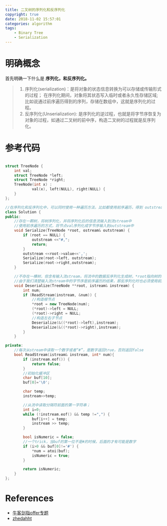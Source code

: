 ```yaml
---
title: 二叉树的序列化和反序列化
copyright: true
date: 2018-11-02 15:57:01
categories: algorithm
tags:
    - Binary Tree
    - Serialization
---
```

# 明确概念
首先明确一下什么是 **序列化，和反序列化。**
> 1. 序列化(serialization)：是将对象的状态信息转换为可以存储或传输形式的过程；
> 在序列化期间，对象将其状态写入临时或者永久性存储区域;比如说通过前序遍历得到的序列，存储在数组中，这就是序列化的过程。
> 2. 反序列化(Unserialization): 是序列化的逆过程，也就是将字节序恢复为对象的过程，如通过二叉树的前中序，构造二叉树的过程就是反序列化。

<!--more-->

# 参考代码
```cpp

struct TreeNode {
    int val;
    struct TreeNode *left;
    struct TreeNode *right;
    TreeNode(int x) :
            val(x), left(NULL), right(NULL) {
    }
};

//在序列化和反序列化中，可以同时使用一种遍历方法，比如都使用前序遍历，得到 outstream ===instream,然后通过instream，读取后采用前序遍历即可反序列化成功。
class Solution {
public:
    //存在一颗树，将树序列化，并将序列化后的信息流输入到流stream中
    //使用前序遍历的方式，将节点val序列化成字节序输入到outstream中
    void Serialize(TreeNode *root, ostream& outstream) {
        if (root == NULL) {
            outstream <<"#,";
            return;
        }
        outstream <<root->value<<',';
        Serialize(root->left, outstream);
        Serialize(root->right,outstream);
    }

    //不存在一棵树，但含有输入流stream，将流中的数据反序列化生成树，*root指向树的根节点
    //由于我们清楚输入流stream中的字节序是前序遍历的结果，那反序列化时也必须使用前序方式，才能正确构造一颗树
    void Deserialize(TreeNode **root, istream& instream) {
        int num;
        if (ReadStream(instream, &num)) {
            //构造根节点
            *root = new TreeNode(num);
            (*root)->left = NULL;
            (*root)->right = NULL;
            //构造左右子节点
            Deserialize(&((*root)->left),instream);
            Deserialize(&((*root)->right),instream);
        }
    }

private:
    //每次从stream中读取一个数字或者“#”，是数字返回true，否则返回false
    bool ReadStream(istream& instream, int* num){
        if (instream.eof()) {
            return false;
        }
        //初始化缓冲区
        char buf[10];
        buf[0]='\0';

        char temp;
        instream>>temp;

        //从流中读取分隔符前面的第一字符串；
        int i=0;
        while (!instream.eof() && temp !=",") {
            buf[i++] = temp;
            instream >> temp;
        }

        bool isNumeric = false;
        //一个trick，当buf的第一位不是#的时候，后面的才有可能是数字
        if (i>0 && buf[0]!='#') {
            *num = atoi(buf);
            isNumeric = true;
        }

        return isNumeric;
    }
};
```

# References
- [牛客剑指offer专题](https://www.nowcoder.com/questionTerminal/cf7e25aa97c04cc1a68c8f040e71fb84)
- [zhedahht](https://github.com/zhedahht/ChineseCodingInterviewAppendix/blob/master/SerializeBinaryTrees/SerializeBinaryTrees.cpp)

